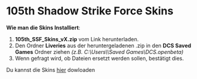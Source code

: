 # 105th Shadow Strike Force Skins

**Wie man die Skins Installiert**:
1. **105th_SSF_Skins_vX.zip** vom Link herunterladen.
2. Den Ordner **Liveries** aus der heruntergeladenen .zip in den **DCS Saved Games** Ordner ziehen *(z.B. C:\Users\\<userName>\Saved Games\DCS.openbeta)*
3. Wenn gefragt wird, ob Dateien ersetzt werden sollen, bestätigt dies.

Du kannst die Skins [hier](https://github.com/PatZab/SSF_Skins/releases) dowloaden
